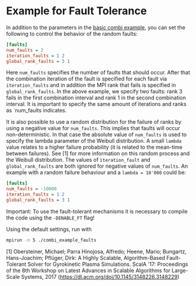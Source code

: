 # Example for Fault Tolerance

In addition to the parameters in the [basic combi example](../combi_example/README.md),
you can set the following to control the behavior of the random faults:

```ini
[faults]
num_faults = 2
iteration_faults = 1 2
global_rank_faults = 3 1
```

Here `num_faults` specifies the number of faults that should occur. After that the combination iteration of the fault is specified for each fault via `iteration_faults` and in addition the MPI rank that fails is specified in `global_rank_faults`. In the above example, we specify two faults: rank 3 fails in the first combination interval and rank 1 in the second combination interval. It is important to specify the same amount of iterations and ranks as `num_faults indicates.

It is also possible to use a random distribution for the failure of ranks by using a negative value for `num_faults`. This implies that faults will occur non-deterministic. In that case the absolute value of `num_faults` is used to specify the lambda parameter of the Weibull distribution. A small `lambda` value relates to a higher failure probability (it is related to the mean-time between failures). See [1] for more information on this random process and the Weibull distribution. The values of `ìteration_fault` and `global_rank_faults` are both ignored for negative values of `num_faults`. An example with a random failure behaviour and a `lambda = 10'000` could be:

```ini
[faults]
num_faults = -10000
iteration_faults = 1 2
global_rank_faults = 3 1
```

Important: To use the fault-tolerant mechanisms it is necessary to compile the code using the `-DENABLE_FT` flag!

Using the default settings, run with

```bash
mpirun -n 5 ./combi_example_faults
```

[1] Obersteiner, Michael; Parra Hinojosa, Alfredo; Heene, Mario; Bungartz, Hans-Joachim; Pflüger, Dirk: A Highly Scalable, Algorithm-Based Fault-Tolerant Solver for Gyrokinetic Plasma Simulations. ScalA '17: Proceedings of the 8th Workshop on Latest Advances in Scalable Algorithms for Large-Scale Systems, 2017 (https://dl.acm.org/doi/10.1145/3148226.3148229)
